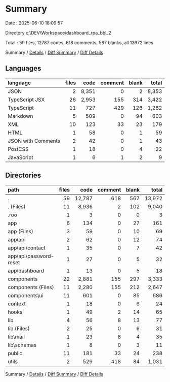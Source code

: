 # Summary

Date : 2025-06-10 18:09:57

Directory c:\\DEV\\Workspace\\dashboard_rpa_bbl_2

Total : 59 files,  12787 codes, 618 comments, 567 blanks, all 13972 lines

Summary / [Details](details.md) / [Diff Summary](diff.md) / [Diff Details](diff-details.md)

## Languages
| language | files | code | comment | blank | total |
| :--- | ---: | ---: | ---: | ---: | ---: |
| JSON | 2 | 8,351 | 0 | 2 | 8,353 |
| TypeScript JSX | 26 | 2,953 | 155 | 314 | 3,422 |
| TypeScript | 11 | 727 | 429 | 126 | 1,282 |
| Markdown | 5 | 509 | 0 | 94 | 603 |
| XML | 10 | 123 | 33 | 23 | 179 |
| HTML | 1 | 58 | 0 | 1 | 59 |
| JSON with Comments | 2 | 42 | 0 | 1 | 43 |
| PostCSS | 1 | 18 | 0 | 4 | 22 |
| JavaScript | 1 | 6 | 1 | 2 | 9 |

## Directories
| path | files | code | comment | blank | total |
| :--- | ---: | ---: | ---: | ---: | ---: |
| . | 59 | 12,787 | 618 | 567 | 13,972 |
| . (Files) | 11 | 8,936 | 2 | 102 | 9,040 |
| .roo | 1 | 3 | 0 | 0 | 3 |
| app | 6 | 134 | 0 | 27 | 161 |
| app (Files) | 3 | 59 | 0 | 10 | 69 |
| app\\api | 2 | 62 | 0 | 12 | 74 |
| app\\api\\contact | 1 | 35 | 0 | 7 | 42 |
| app\\api\\password-reset | 1 | 27 | 0 | 5 | 32 |
| app\\dashboard | 1 | 13 | 0 | 5 | 18 |
| components | 22 | 2,881 | 155 | 297 | 3,333 |
| components (Files) | 11 | 2,280 | 155 | 212 | 2,647 |
| components\\ui | 11 | 601 | 0 | 85 | 686 |
| context | 1 | 18 | 0 | 6 | 24 |
| hooks | 1 | 49 | 2 | 14 | 65 |
| lib | 4 | 56 | 8 | 13 | 77 |
| lib (Files) | 2 | 25 | 0 | 6 | 31 |
| lib\\mail | 1 | 23 | 8 | 4 | 35 |
| lib\\schemas | 1 | 8 | 0 | 3 | 11 |
| public | 11 | 181 | 33 | 24 | 238 |
| utils | 2 | 529 | 418 | 84 | 1,031 |

Summary / [Details](details.md) / [Diff Summary](diff.md) / [Diff Details](diff-details.md)